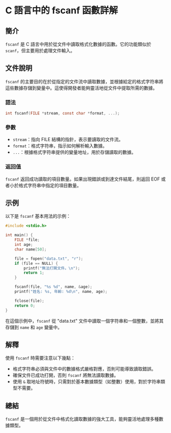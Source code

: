 <!--
Meta Description: # C 語言中的 fscanf 函數詳解 ## 簡介 `fscanf` 是 C 語言中用於從文件中讀取格式化數據的函數。它的功能類似於 `scanf`，但主要用於處理文件輸入。 ## 文件說明 `fscanf` 的主要目的在於從指定的文件流中讀取數據，並根據給定的格式字符串將這些數據存儲到變量中。這...
Meta Keywords: fscanf, file, age, name, int
-->

# C 語言中的 fscanf 函數詳解

## 簡介
`fscanf` 是 C 語言中用於從文件中讀取格式化數據的函數。它的功能類似於 `scanf`，但主要用於處理文件輸入。

## 文件說明
`fscanf` 的主要目的在於從指定的文件流中讀取數據，並根據給定的格式字符串將這些數據存儲到變量中。這使得開發者能夠靈活地從文件中提取所需的數據。

### 語法
```c
int fscanf(FILE *stream, const char *format, ...);
```

### 參數
- `stream`：指向 FILE 結構的指針，表示要讀取的文件流。
- `format`：格式字符串，指示如何解析輸入數據。
- `...`：根據格式字符串提供的變量地址，用於存儲讀取的數據。

### 返回值
`fscanf` 返回成功讀取的項目數量。如果出現錯誤或到達文件結尾，則返回 EOF 或者小於格式字符串中指定的項目數量。

## 示例
以下是 `fscanf` 基本用法的示例：

```c
#include <stdio.h>

int main() {
    FILE *file;
    int age;
    char name[50];

    file = fopen("data.txt", "r");
    if (file == NULL) {
        printf("無法打開文件。\n");
        return 1;
    }

    fscanf(file, "%s %d", name, &age);
    printf("姓名: %s, 年齡: %d\n", name, age);

    fclose(file);
    return 0;
}
```
在這個示例中，`fscanf` 從 "data.txt" 文件中讀取一個字符串和一個整數，並將其存儲到 `name` 和 `age` 變量中。

## 解釋
使用 `fscanf` 時需要注意以下幾點：
- 格式字符串必須與文件中的數據格式嚴格對應，否則可能導致讀取錯誤。
- 確保文件已成功打開，否則 `fscanf` 將無法讀取數據。
- 使用 `&` 取地址符號時，只需對於基本數據類型（如整數）使用，對於字符串類型不需要。

## 總結
`fscanf` 是一個用於從文件中格式化讀取數據的強大工具，能夠靈活地處理多種數據類型。
